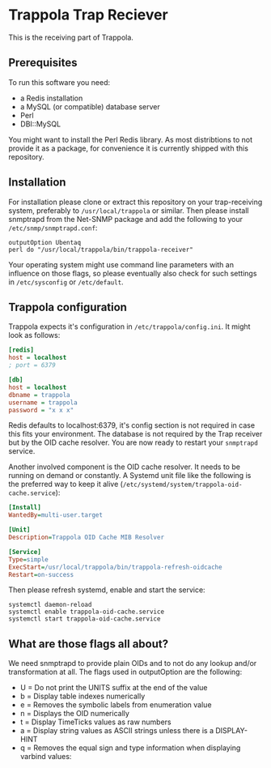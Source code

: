 Trappola Trap Reciever
======================

This is the receiving part of Trappola. 

Prerequisites
-------------

To run this software you need:

* a Redis installation
* a MySQL (or compatible) database server
* Perl
* DBI::MySQL

You might want to install the Perl Redis library. As most distribtions to not
provide it as a package, for convenience it is currently shipped with this
repository.

Installation
------------

For installation please clone or extract this repository on your trap-receiving
system, preferably to `/usr/local/trappola` or similar. Then please install
snmptrapd from the Net-SNMP package and add the following to your
`/etc/snmp/snmptrapd.conf`:

    outputOption Ubentaq
    perl do "/usr/local/trappola/bin/trappola-receiver"

Your operating system might use command line parameters with an influence
on those flags, so please eventually also check for such settings in
`/etc/sysconfig` or `/etc/default`.

Trappola configuration
----------------------

Trappola expects it's configuration in `/etc/trappola/config.ini`. It might look
as follows:

```ini
[redis]
host = localhost
; port = 6379

[db]
host = localhost
dbname = trappola
username = trappola
password = "x x x"
```

Redis defaults to localhost:6379, it's config section is not required in case
this fits your environment. The database is not required by the Trap receiver
but by the OID cache resolver. You are now ready to restart your `snmptrapd`
service.

Another involved component is the OID cache resolver. It needs to be running
on demand or constantly. A Systemd unit file like the following is the preferred
way to keep it alive (`/etc/systemd/system/trappola-oid-cache.service`):

```ini
[Install]
WantedBy=multi-user.target

[Unit]
Description=Trappola OID Cache MIB Resolver

[Service]
Type=simple
ExecStart=/usr/local/trappola/bin/trappola-refresh-oidcache
Restart=on-success
```

Then please refresh systemd, enable and start the service:

```
systemctl daemon-reload
systemctl enable trappola-oid-cache.service
systemctl start trappola-oid-cache.service
```

What are those flags all about?
-------------------------------

We need snmptrapd to provide plain OIDs and to not do any lookup and/or
transformation at all. The flags used in outputOption are the following:

* U = Do not print the UNITS suffix at the end of the value
* b = Display table indexes numerically
* e = Removes the symbolic labels from enumeration value
* n = Displays the OID numerically
* t = Display TimeTicks values as raw numbers
* a = Display  string  values  as  ASCII strings unless there is a DISPLAY-HINT
* q = Removes the equal sign and type information when displaying varbind values:

